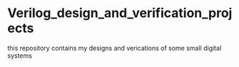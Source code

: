 # Verilog_design_and_verification_projects
this repository contains  my designs and verications of some small digital systems 
